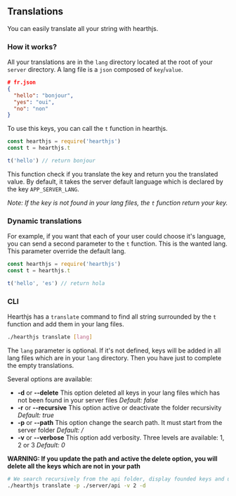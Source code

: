 ## Translations

You can easily translate all your string with hearthjs.

### How it works?

All your translations are in the `lang` directory located at the root of your `server` directory. A lang file is a `json` composed of `key`/`value`.

```json
# fr.json
{
  "hello": "bonjour",
  "yes": "oui",
  "no": "non"
}
```

To use this keys, you can call the `t` function in hearthjs.

```js
const hearthjs = require('hearthjs')
const t = hearthjs.t

t('hello') // return bonjour
```

This function check if you translate the key and return you the translated value. By default, it takes the server default language which is declared by the key `APP_SERVER_LANG`.

*Note: If the key is not found in your lang files, the `t` function return your key.*

### Dynamic translations

For example, if you want that each of your user could choose it's language, you can send a second parameter to the `t` function. This is the wanted lang. This parameter override the default lang.

```js
const hearthjs = require('hearthjs')
const t = hearthjs.t

t('hello', 'es') // return hola
```

### CLI

Hearthjs has a `translate` command to find all string surrounded by the `t` function and add them in your lang files.

```bash
./hearthjs translate [lang]
```

The `lang` parameter is optional. If it's not defined, keys will be added in all lang files which are in your `lang` directory. Then you have just to complete the empty translations.

Several options are available:

- **-d** or **--delete** This option deleted all keys in your lang files which has not been found in your server files *Default: false*
- **-r** or **--recursive** This option active or deactivate the folder recursivity *Default: true*
- **-p** or **--path** This option change the search path. It must start from the server folder *Default: /*
- **-v** or **--verbose** This option add verbosity. Three levels are available: 1, 2 or 3 *Default: 0*

**WARNING: If you update the path and active the delete option, you will delete all the keys which are not in your path**

```bash
# We search recursively from the api folder, display founded keys and update all lang files
./hearthjs translate -p ./server/api -v 2 -d
```
